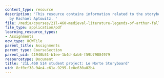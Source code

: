 ```yaml
---
content_type: resource
description: 'This resource contains information related to the storyboard final project
  by Rachael Aptowitz. '
file: /media/courses/21l-460-medieval-literature-legends-of-arthur-fall-2013/8cf0cf3894e4e61a92951e0e630a02b4_MIT21L_460F13_Storyboard.pdf
file_type: application/pdf
learning_resource_types:
- Assignments
ocw_type: OCWFile
parent_title: Assignments
parent_type: CourseSection
parent_uid: 41940b51-b1ee-1b4d-4ab6-f59b79884979
resourcetype: Document
title: '21L.460 S14 student project: Le Morte Storyboard'
uid: 8cf0cf38-94e4-e61a-9295-1e0e630a02b4
---
```

